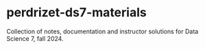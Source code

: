 # perdrizet-ds7-materials
Collection of notes, documentation and instructor solutions for Data Science 7, fall 2024.

